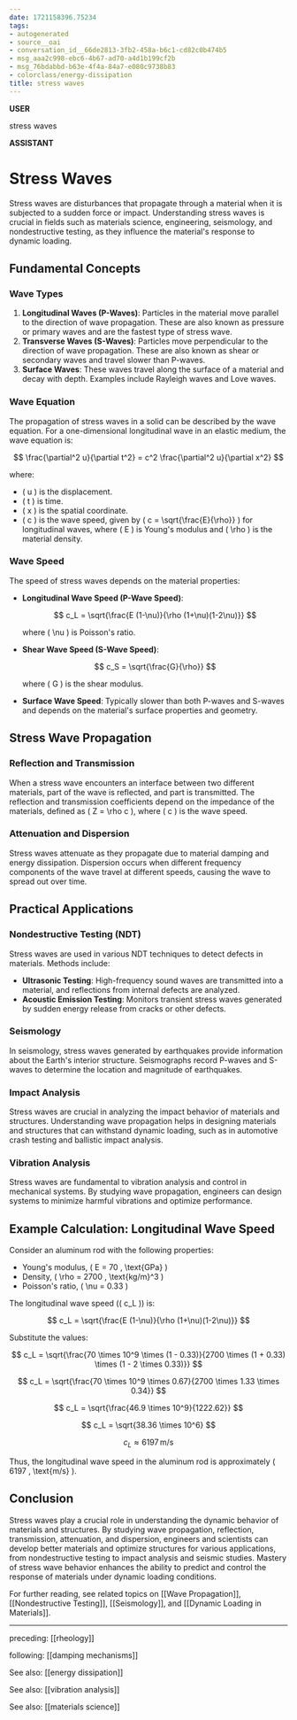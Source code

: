 ```yaml
---
date: 1721158396.75234
tags:
- autogenerated
- source__oai
- conversation_id__66de2813-3fb2-458a-b6c1-cd82c0b474b5
- msg_aaa2c998-ebc6-4b67-ad70-a4d1b199cf2b
- msg_76bdabbd-b63e-4f4a-84a7-e080c9738b83
- colorclass/energy-dissipation
title: stress waves
---
```


**USER**

stress waves


**ASSISTANT**

# Stress Waves

Stress waves are disturbances that propagate through a material when it is subjected to a sudden force or impact. Understanding stress waves is crucial in fields such as materials science, engineering, seismology, and nondestructive testing, as they influence the material's response to dynamic loading.

## Fundamental Concepts

### Wave Types

1. **Longitudinal Waves (P-Waves)**: Particles in the material move parallel to the direction of wave propagation. These are also known as pressure or primary waves and are the fastest type of stress wave.
2. **Transverse Waves (S-Waves)**: Particles move perpendicular to the direction of wave propagation. These are also known as shear or secondary waves and travel slower than P-waves.
3. **Surface Waves**: These waves travel along the surface of a material and decay with depth. Examples include Rayleigh waves and Love waves.

### Wave Equation

The propagation of stress waves in a solid can be described by the wave equation. For a one-dimensional longitudinal wave in an elastic medium, the wave equation is:

$$
\frac{\partial^2 u}{\partial t^2} = c^2 \frac{\partial^2 u}{\partial x^2}
$$

where:
- \( u \) is the displacement.
- \( t \) is time.
- \( x \) is the spatial coordinate.
- \( c \) is the wave speed, given by \( c = \sqrt{\frac{E}{\rho}} \) for longitudinal waves, where \( E \) is Young's modulus and \( \rho \) is the material density.

### Wave Speed

The speed of stress waves depends on the material properties:

- **Longitudinal Wave Speed (P-Wave Speed)**:

  $$
  c_L = \sqrt{\frac{E (1-\nu)}{\rho (1+\nu)(1-2\nu)}}
  $$

  where \( \nu \) is Poisson's ratio.

- **Shear Wave Speed (S-Wave Speed)**:

  $$
  c_S = \sqrt{\frac{G}{\rho}}
  $$

  where \( G \) is the shear modulus.

- **Surface Wave Speed**: Typically slower than both P-waves and S-waves and depends on the material's surface properties and geometry.

## Stress Wave Propagation

### Reflection and Transmission

When a stress wave encounters an interface between two different materials, part of the wave is reflected, and part is transmitted. The reflection and transmission coefficients depend on the impedance of the materials, defined as \( Z = \rho c \), where \( c \) is the wave speed.

### Attenuation and Dispersion

Stress waves attenuate as they propagate due to material damping and energy dissipation. Dispersion occurs when different frequency components of the wave travel at different speeds, causing the wave to spread out over time.

## Practical Applications

### Nondestructive Testing (NDT)

Stress waves are used in various NDT techniques to detect defects in materials. Methods include:

- **Ultrasonic Testing**: High-frequency sound waves are transmitted into a material, and reflections from internal defects are analyzed.
- **Acoustic Emission Testing**: Monitors transient stress waves generated by sudden energy release from cracks or other defects.

### Seismology

In seismology, stress waves generated by earthquakes provide information about the Earth's interior structure. Seismographs record P-waves and S-waves to determine the location and magnitude of earthquakes.

### Impact Analysis

Stress waves are crucial in analyzing the impact behavior of materials and structures. Understanding wave propagation helps in designing materials and structures that can withstand dynamic loading, such as in automotive crash testing and ballistic impact analysis.

### Vibration Analysis

Stress waves are fundamental to vibration analysis and control in mechanical systems. By studying wave propagation, engineers can design systems to minimize harmful vibrations and optimize performance.

## Example Calculation: Longitudinal Wave Speed

Consider an aluminum rod with the following properties:
- Young's modulus, \( E = 70 \, \text{GPa} \)
- Density, \( \rho = 2700 \, \text{kg/m}^3 \)
- Poisson's ratio, \( \nu = 0.33 \)

The longitudinal wave speed (\( c_L \)) is:

$$
c_L = \sqrt{\frac{E (1-\nu)}{\rho (1+\nu)(1-2\nu)}}
$$

Substitute the values:

$$
c_L = \sqrt{\frac{70 \times 10^9 \times (1 - 0.33)}{2700 \times (1 + 0.33) \times (1 - 2 \times 0.33)}}
$$

$$
c_L = \sqrt{\frac{70 \times 10^9 \times 0.67}{2700 \times 1.33 \times 0.34}}
$$

$$
c_L = \sqrt{\frac{46.9 \times 10^9}{1222.62}}
$$

$$
c_L = \sqrt{38.36 \times 10^6}
$$

$$
c_L \approx 6197 \, \text{m/s}
$$

Thus, the longitudinal wave speed in the aluminum rod is approximately \( 6197 \, \text{m/s} \).

## Conclusion

Stress waves play a crucial role in understanding the dynamic behavior of materials and structures. By studying wave propagation, reflection, transmission, attenuation, and dispersion, engineers and scientists can develop better materials and optimize structures for various applications, from nondestructive testing to impact analysis and seismic studies. Mastery of stress wave behavior enhances the ability to predict and control the response of materials under dynamic loading conditions.

For further reading, see related topics on [[Wave Propagation]], [[Nondestructive Testing]], [[Seismology]], and [[Dynamic Loading in Materials]].


---

preceding: [[rheology]]  


following: [[damping mechanisms]]

See also: [[energy dissipation]]


See also: [[vibration analysis]]


See also: [[materials science]]